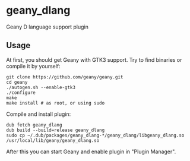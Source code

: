 # geany_dlang
Geany D language support plugin

Usage
-----
At first, you should get Geany with GTK3 support.
Try to find binaries or compile it by yourself:
```
git clone https://github.com/geany/geany.git
cd geany
./autogen.sh --enable-gtk3
./configure
make
make install # as root, or using sudo
```

Compile and install plugin:
```
dub fetch geany_dlang
dub build --build=release geany_dlang
sudo cp ~/.dub/packages/geany_dlang-*/geany_dlang/libgeany_dlang.so /usr/local/lib/geany/geany_dlang.so
```

After this you can start Geany and enable plugin in "Plugin Manager".
